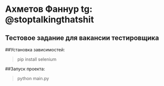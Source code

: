 # Ахметов Фаннур tg: @stoptalkingthatshit
## Тестовое задание для вакансии тестировщика

##Установка зависимостей:
>pip install selenium

##Запуск проекта:
>python main.py